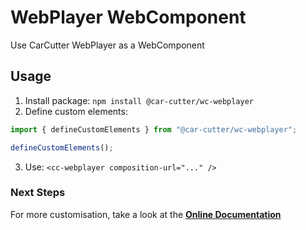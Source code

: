 # WebPlayer WebComponent

Use CarCutter WebPlayer as a WebComponent

## Usage

1. Install package: `npm install @car-cutter/wc-webplayer`
2. Define custom elements:

```js
import { defineCustomElements } from "@car-cutter/wc-webplayer";

defineCustomElements();
```

3. Use: `<cc-webplayer composition-url="..." />`

### Next Steps

For more customisation, take a look at the **[Online Documentation](https://carcutter.github.io/cars-webplayer-js/)**
